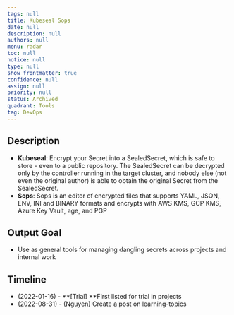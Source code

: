 ```yaml
---
tags: null
title: Kubeseal Sops
date: null
description: null
authors: null
menu: radar
toc: null
notice: null
type: null
show_frontmatter: true
confidence: null
assign: null
priority: null
status: Archived
quadrant: Tools
tag: DevOps
---
```


## Description

* **Kubeseal**: Encrypt your Secret into a SealedSecret, which is safe to store - even to a public repository. The SealedSecret can be decrypted only by the controller running in the target cluster, and nobody else (not even the original author) is able to obtain the original Secret from the SealedSecret.
* **Sops**: Sops is an editor of encrypted files that supports YAML, JSON, ENV, INI and BINARY formats and encrypts with AWS KMS, GCP KMS, Azure Key Vault, age, and PGP

## Output Goal

* Use as general tools for managing dangling secrets across projects and internal work

## Timeline

* (2022-01-16) - **[Trial] **First listed for trial in projects
* (2022-08-31) - (Nguyen) Create a post on learning-topics